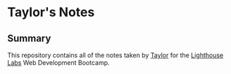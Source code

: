 # Taylor's Notes

## Summary

This repository contains all of the notes taken by [Taylor](https://github.com/taylornoj) for the [Lighthouse Labs](https://www.lighthouselabs.ca/) Web Development Bootcamp.

